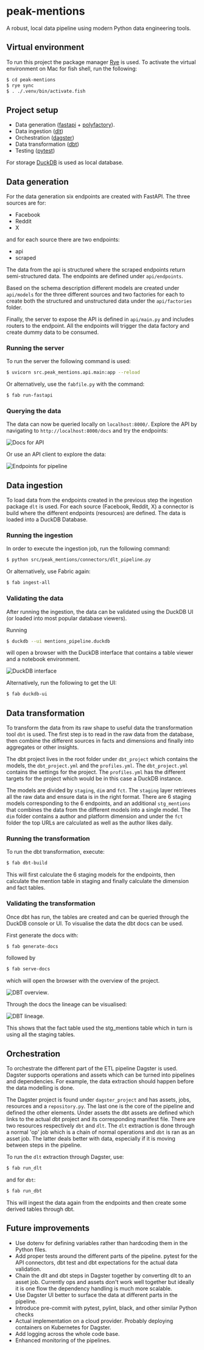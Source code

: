 # peak-mentions
A robust, local data pipeline using modern Python data engineering tools.

## Virtual environment
To run this project the package manager [Rye](https://rye.astral.sh) is used. To activate the virtual environment on Mac for fish shell, run the following:

```sh
$ cd peak-mentions
$ rye sync
$ . ./.venv/bin/activate.fish 
```

## Project setup
- Data generation ([fastapi](https://fastapi.tiangolo.com) + [polyfactory](https://polyfactory.litestar.dev/latest/)). 
- Data ingestion  ([dlt](https://dlthub.com))
- Orchestration ([dagster](https://dagster.io))
- Data transformation ([dbt](https://www.getdbt.com))
- Testing ([pytest](https://docs.pytest.org/en/stable/))

For storage [DuckDB](https://duckdb.org) is used as local database.

## Data generation
For the data generation six endpoints are created with FastAPI. The three sources are for:

- Facebook
- Reddit
- X

and for each source there are two endpoints:

- api
- scraped

The data from the api is structured where the scraped endpoints return semi-structured data. The endpoints are defined under `api/endpoints`.

Based on the schema description different models are created under `api/models` for the three different sources and two factories for each to create both the structured and unstructured data under the `api/factories` folder.

Finally, the server to expose the API is defined in `api/main.py` and includes routers to the endpoint. All the endpoints will trigger the data factory and create dummy data to be consumed.

### Running the server
To run the server the following command is used:

```bash
$ uvicorn src.peak_mentions.api.main:app --reload
```

Or alternatively, use the `fabfile.py` with the command:

```bash
$ fab run-fastapi
```

### Querying the data

The data can now be queried locally on `localhost:8000/`. Explore the API by navigating to `http://localhost:8000/docs` and try the endpoints:

![Docs for API](img/peakmention_swagger.png)

Or use an API client to explore the data:

![Endpoints for pipeline](img/peakmention_httpie.png)

## Data ingestion

To load data from the endpoints created in the previous step the ingestion package `dlt` is used. For each source (Facebook, Reddit, X) a connector is build where the different endpoints (resources) are defined. The data is loaded into a DuckDB Database.

### Running the ingestion
In order to execute the ingestion job, run the following command:

```bash
$ python src/peak_mentions/connectors/dlt_pipeline.py
```

Or alternatively, use Fabric again:

```bash
$ fab ingest-all
```

### Validating the data

After running the ingestion, the data can be validated using the DuckDB UI (or loaded into most popular database viewers).

Running

```bash
$ duckdb --ui mentions_pipeline.duckdb
```

will open a browser with the DuckDB interface that contains a table viewer and a notebook environment.

![DuckDB interface](img/duckdb_ui.png)

Alternatively, run the following to get the UI:

```bash
$ fab duckdb-ui
```

## Data transformation

To transform the data from its raw shape to useful data the transformation tool `dbt` is used. The first step is to read in the raw data from the database, then combine the different sources in facts and dimensions and finally into aggregates or other insights.

The dbt project lives in the root folder under `dbt_project` which contains the models, the `dbt_project.yml` and the `profiles.yml`. The `dbt_project.yml` contains the settings for the project. The `profiles.yml` has the different targets for the project which would be in this case a DuckDB instance.

The models are divided by `staging`, `dim` and `fct`. The `staging` layer retrieves all the raw data and ensure data is in the right format. There are 6 staging models corresponding to the 6 endpoints, and an additional `stg_mentions` that combines the data from the different models into a single model. The `dim` folder contains a author and platform dimension and under the `fct` folder the top URLs are calculated as well as the author likes daily.

### Running the transformation

To run the dbt transformation, execute:

```bash
$ fab dbt-build
```

This will first calculate the 6 staging models for the endpoints, then calculate the mention table in staging and finally calculate the dimension and fact tables.

### Validating the transformation

Once dbt has run, the tables are created and can be queried through the DuckDB console or UI. To visualise the data the dbt docs can be used.

First generate the docs with:

```bash
$ fab generate-docs
```

followed by

```bash
$ fab serve-docs
```

which will open the browser with the overview of the project.

![DBT overview](img/dbt_overview.png).

Through the docs the lineage can be visualised:

![DBT lineage](img/dbt_lineage.png).

This shows that the fact table used the stg_mentions table which in turn is using all the staging tables.

## Orchestration

To orchestrate the different part of the ETL pipeline Dagster is used. Dagster supports operations and assets which can be turned into pipelines and dependencies. For example, the data extraction should happen before the data modelling is done. 

The Dagster project is found under `dagster_project` and has assets, jobs, resources and a `repository.py`. The last one is the core of the pipeline and defined the other elements. Under assets the dbt assets are defined which links to the actual dbt project and its corresponding manifest file. There are two resources respectively `dbt` and `dlt`. The `dlt` extraction is done through a normal 'op' job which is a chain of normal operations and `dbt` is ran as an asset job. The latter deals better with data, especially if it is moving between steps in the pipeline. 

To run the `dlt` extraction through Dagster, use:

```bash
$ fab run_dlt
```

and for `dbt`:

```bash
$ fab run_dbt
```

This will ingest the data again from the endpoints and then create some derived tables through dbt. 

## Future improvements

- Use dotenv for defining variables rather than hardcoding them in the Python files.
- Add proper tests around the different parts of the pipeline. pytest for the API connectors, dbt test and dbt expectations for the actual data validation.
- Chain the dlt and dbt steps in Dagster together by converting dlt to an asset job. Currently ops and assets don't work well together but ideally it is one flow the dependency handling is much more scalable. 
- Use Dagster UI better to surface the data at different parts in the pipeline.
- Introduce pre-commit with pytest, pylint, black, and other similar Python checks
- Actual implementation on a cloud provider. Probably deploying containers on Kubernetes for Dagster.
- Add logging across the whole code base.
- Enhanced monitoring of the pipelines. 